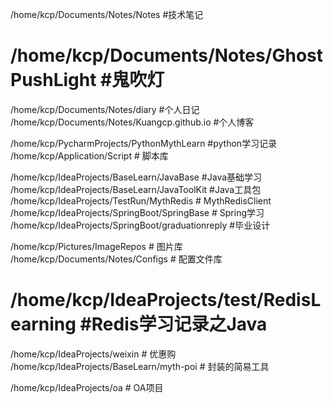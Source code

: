 /home/kcp/Documents/Notes/Notes #技术笔记
# /home/kcp/Documents/Notes/GhostPushLight #鬼吹灯
/home/kcp/Documents/Notes/diary #个人日记
/home/kcp/Documents/Notes/Kuangcp.github.io #个人博客

/home/kcp/PycharmProjects/PythonMythLearn #python学习记录
/home/kcp/Application/Script # 脚本库

/home/kcp/IdeaProjects/BaseLearn/JavaBase #Java基础学习
/home/kcp/IdeaProjects/BaseLearn/JavaToolKit #Java工具包
/home/kcp/IdeaProjects/TestRun/MythRedis # MythRedisClient
/home/kcp/IdeaProjects/SpringBoot/SpringBase # Spring学习
/home/kcp/IdeaProjects/SpringBoot/graduationreply #毕业设计

/home/kcp/Pictures/ImageRepos # 图片库
/home/kcp/Documents/Notes/Configs # 配置文件库
# /home/kcp/IdeaProjects/test/RedisLearning #Redis学习记录之Java
/home/kcp/IdeaProjects/weixin # 优惠购
/home/kcp/IdeaProjects/BaseLearn/myth-poi # 封装的简易工具

/home/kcp/IdeaProjects/oa # OA项目